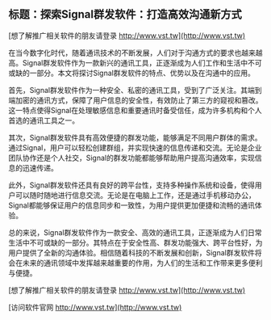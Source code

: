 ## **标题：探索Signal群发软件：打造高效沟通新方式**

[想了解推广相关软件的朋友请登录 http://www.vst.tw](http://www.vst.tw)

在当今数字化时代，随着通讯技术的不断发展，人们对于沟通方式的要求也越来越高。Signal群发软件作为一款新兴的通讯工具，正逐渐成为人们工作和生活中不可或缺的一部分。本文将探讨Signal群发软件的特点、优势以及在沟通中的应用。

首先，Signal群发软件作为一种安全、私密的通讯工具，受到了广泛关注。其端到端加密的通讯方式，保障了用户信息的安全性，有效防止了第三方的窥视和篡改。这一特点使得Signal在处理敏感信息和重要通讯时备受信任，成为许多机构和个人首选的通讯工具之一。

其次，Signal群发软件具有高效便捷的群发功能，能够满足不同用户群体的需求。通过Signal，用户可以轻松创建群组，并实现快速的信息传递和交流。无论是企业团队协作还是个人社交，Signal的群发功能都能够帮助用户提高沟通效率，实现信息的迅速传递。

此外，Signal群发软件还具有良好的跨平台性，支持多种操作系统和设备，使得用户可以随时随地进行信息交流。无论是在电脑上工作，还是通过手机移动办公，Signal都能够保证用户的信息同步和一致性，为用户提供更加便捷和流畅的通讯体验。

总的来说，Signal群发软件作为一款安全、高效的通讯工具，正逐渐成为人们日常生活中不可或缺的一部分。其特点在于安全性高、群发功能强大、跨平台性好，为用户提供了全新的沟通体验。相信随着科技的不断发展和创新，Signal群发软件将会在未来的通讯领域中发挥越来越重要的作用，为人们的生活和工作带来更多便利与便捷。

[想了解推广相关软件的朋友请登录 http://www.vst.tw](http://www.vst.tw)


[访问软件官网 http://www.vst.tw](http://www.vst.tw)
